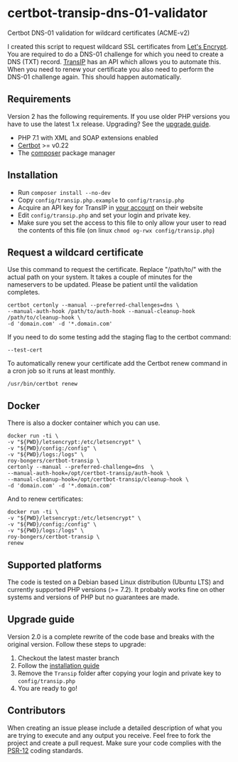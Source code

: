 # certbot-transip-dns-01-validator
Certbot DNS-01 validation for wildcard certificates (ACME-v2)

I created this script to request wildcard SSL certificates from [Let's Encrypt][1]. You are required to do a DNS-01
challenge for which you need to create a DNS (TXT) record. [TransIP][3] has an API which allows you to automate this.
When you need to renew your certificate you also need to perform the DNS-01 challenge again. This should happen automatically.

## Requirements
Version 2 has the following requirements. If you use older PHP versions you have to use the latest 1.x release.
Upgrading? See the [upgrade guide](#upgrade-guide).
* PHP 7.1 with XML and SOAP extensions enabled
* [Certbot][2] >= v0.22
* The [composer][3] package manager

## Installation
* Run `composer install --no-dev`
* Copy `config/transip.php.example` to `config/transip.php`
* Acquire an API key for TransIP in [your account][4] on their website
* Edit `config/transip.php` and set your login and private key.
* Make sure you set the access to this file to only allow your user to read the contents of this file (on linux `chmod og-rwx config/transip.php`)

## Request a wildcard certificate

Use this command to request the certificate. Replace "/path/to/" with the actual path on your system.
It takes a couple of minutes for the nameservers to be updated. Please be patient until the validation completes.
```shell
certbot certonly --manual --preferred-challenges=dns \
--manual-auth-hook /path/to/auth-hook --manual-cleanup-hook /path/to/cleanup-hook \
-d 'domain.com' -d '*.domain.com'
```

If you need to do some testing add the staging flag to the certbot command:
```
--test-cert
```

To automatically renew your certificate add the Certbot renew command in a cron job so it runs at least monthly.
```shell
/usr/bin/certbot renew
````

## Docker
There is also a docker container which you can use.
```shell
docker run -ti \
-v "${PWD}/letsencrypt:/etc/letsencrypt" \
-v "${PWD}/config:/config" \
-v "${PWD}/logs:/logs" \
roy-bongers/certbot-transip \
certonly --manual --preferred-challenge=dns  \
--manual-auth-hook=/opt/certbot-transip/auth-hook \
--manual-cleanup-hook=/opt/certbot-transip/cleanup-hook \
-d 'domain.com' -d '*.domain.com'
```
And to renew certificates:
```shell
docker run -ti \
-v "${PWD}/letsencrypt:/etc/letsencrypt" \
-v "${PWD}/config:/config" \
-v "${PWD}/logs:/logs" \
roy-bongers/certbot-transip \
renew
```

## Supported platforms
The code is tested on a Debian based Linux distribution (Ubuntu LTS) and currently supported PHP versions (>= 7.2). It probably works fine on other
systems and versions of PHP but no guarantees are made.

## Upgrade guide
Version 2.0 is a complete rewrite of the code base and breaks with the original version. Follow these steps to upgrade:
 1. Checkout the latest master branch
 1. Follow the [installation guide](#installation)
 1. Remove the `Transip` folder after copying your login and private key to `config/transip.php`
 1. You are ready to go!
 
## Contributors
When creating an issue please include a detailed description of what you are trying to execute and any output you
receive. Feel free to fork the project and create a pull request. Make sure your code complies with the [PSR-12][5]
coding standards.

[1]: https://letsencrypt.org/
[2]: https://certbot.eff.org/
[3]: https://www.transip.nl/transip/api/
[4]: https://www.transip.nl/cp/account/api/
[5]: https://www.php-fig.org/psr/psr-12/
[7]: https://getcomposer.org/download/
